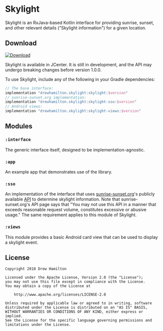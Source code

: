 # Skylight

Skylight is an RxJava-based Kotlin interface for providing sunrise, sunset, and other relevant details ("Skylight
information") for a given location.

## Download
[ ![Download](https://api.bintray.com/packages/drewhamilton/Skylight/Skylight/images/download.svg) ](https://bintray.com/drewhamilton/Skylight)

Skylight is available in JCenter. It is still in development, and the API may undergo breaking changes before version
1.0.0.

To use Skylight, include any of the following in your Gradle dependencies:
```groovy
// The base interface:
implementation "drewhamilton.skylight:skylight:$version"
// sunrise-sunset.org implementation:
implementation "drewhamilton.skylight:skylight-sso:$version"
// Android views:
implementation "drewhamilton.skylight:skylight-views:$version"
```

## Modules

### `:interface`
The generic interface itself, designed to be implementation-agnostic.

### `:app`
An example app that demonstrates use of the library.

### `:sso`
An implementation of the interface that uses [sunrise-sunset.org](https://sunrise-sunset.org/)'s
publicly available [API](https://sunrise-sunset.org/api) to determine skylight information. Note that
sunrise-sunset.org's API page says that "You may not use this API in a manner that exceeds reasonable request volume,
constitutes excessive or abusive usage." The same requirement applies to this module of Skylight.

### `:views`
This module provides a basic Android card view that can be used to display a skylight event.

## License
```
Copyright 2018 Drew Hamilton

Licensed under the Apache License, Version 2.0 (the "License");
you may not use this file except in compliance with the License.
You may obtain a copy of the License at

    http://www.apache.org/licenses/LICENSE-2.0

Unless required by applicable law or agreed to in writing, software
distributed under the License is distributed on an "AS IS" BASIS,
WITHOUT WARRANTIES OR CONDITIONS OF ANY KIND, either express or implied.
See the License for the specific language governing permissions and
limitations under the License.
```
